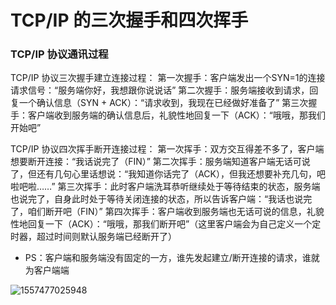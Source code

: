 # TCP/IP 的三次握手和四次挥手

### TCP/IP 协议通讯过程

TCP/IP 协议三次握手建立连接过程：
第一次握手：客户端发出一个SYN=1的连接请求信号：“服务端你好，我想跟你说说话”
第二次握手：服务端接收到请求，回复一个确认信息（SYN + ACK）：“请求收到，我现在已经做好准备了”
第三次握手：客户端收到服务端的确认信息后，礼貌性地回复一下（ACK）：“哦哦，那我们开始吧”

TCP/IP 协议四次挥手断开连接过程：
第一次挥手：双方交互得差不多了，客户端想要断开连接：“我话说完了（FIN）”
第二次挥手：服务端知道客户端无话可说了，但还有几句心里话想说：“我知道你话完了（ACK），但我还想要补充几句，吧啦吧啦……”
第三次挥手：此时客户端洗耳恭听继续处于等待结束的状态，服务端也说完了，自身此时处于等待关闭连接的状态，所以告诉客户端：“我话也说完了，咱们断开吧（FIN）”
第四次挥手：客户端收到服务端也无话可说的信息，礼貌性地回复一下（ACK）：“哦哦，那我们断开吧”（这里客户端会为自己定义一个定时器，超过时间则默认服务端已经断开了）

* PS：客户端和服务端没有固定的一方，谁先发起建立/断开连接的请求，谁就为客户端端

![1557477025948](D:/GitBook/About_Java/JavaWeb开发/assets/1557477025948.png)

